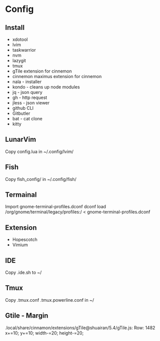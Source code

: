 # Config

## Install
* xdotool
* lvim
* taskwarrior
* nvm
* lazygit
* tmux
* gTile extension for cinnemon
* cinnemon maximus extension for cinnemon
* nala - installer
* kondo - cleans up node modules
* jq - json query
* gh - http request
* jless - json viewer
* github CLI
* Gitbutler
* bat - cat clone
* kitty

## LunarVim
Copy config.lua in ~/.config/lvim/

## Fish
Copy fish_config/ in ~/.config/fish/

## Termainal
Import gnome-terminal-profiles.dconf
dconf load /org/gnome/terminal/legacy/profiles:/ < gnome-terminal-profiles.dconf

## Extension
* Hopescotch
* Vimium

## IDE
Copy .ide.sh to ~/

## Tmux
Copy .tmux.conf .tmux.powerline.conf in ~/

## Gtile - Margin
.local/share/cinnamon/extensions/gTile@shuairan/5.4/gTile.js:
Row: 1482 
x+=10;
y+=10;
width-=20;
height-=20;
